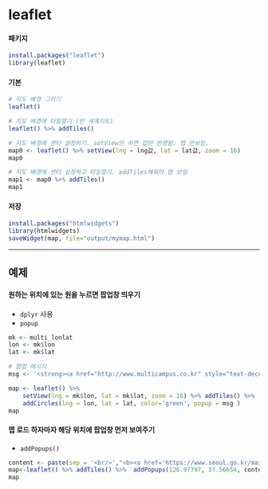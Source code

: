 # leaflet

#### 패키지

```R
install.packages("leaflet")
library(leaflet)
```

#### 기본

```R
# 지도 배경 그리기
leaflet()

# 지도 배경에 타일깔기 (빈 세계지도)
leaflet() %>% addTiles() 

# 지도 배경에 센터 설정하기. setView만 하면 값만 반영됨. 맵 안보임.
map0 <- leaflet() %>% setView(lng = lng값, lat = lat값, zoom = 16)  
map0

# 지도 배경에 센터 설정하고 타일깔기. addTiles해줘야 맵 보임
map1 <- map0 %>% addTiles() 
map1
```

#### 저장

```R
install.packages("htmlwidgets")
library(htmlwidgets)
saveWidget(map, file="output/mymap.html")
```



---



## 예제

#### 원하는 위치에 있는 원을 누르면 팝업창 띄우기

* `dplyr` 사용
* `popup`

```R
mk <- multi_lonlat
lon <- mk$lon
lat <- mk$lat

# 팝업 메시지
msg <- '<strong><a href="http://www.multicampus.co.kr" style="text-decoration:none" >멀티캠퍼스</a></strong><hr>우리가 공부하는 곳 ㅎㅎ'

map <- leaflet() %>% 
	setView(lng = mk$lon, lat = mk$lat, zoom = 16) %>% addTiles() %>%
	addCircles(lng = lon, lat = lat, color='green', popup = msg )
map
```

#### 맵 로드 하자마자 해당 위치에 팝업창 먼저 보여주기

* `addPopups()`

```R
content <- paste(sep = '<br/>',"<b><a href='https://www.seoul.go.kr/main/index.jsp'>서울시청</a></b>",'아름다운 서울','코로나 이겨냅시다!!')
map<-leaflet() %>% addTiles() %>%  addPopups(126.97797, 37.56654, content1)
map
```

